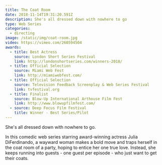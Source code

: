 ```yaml
---
title: The Coat Room
date: 2018-11-14T19:31:20.591Z
description: She's all dressed down with nowhere to go
type: Web Series
categories:
  - directing
image: /static/img/coat-room.jpg
video: https://vimeo.com/260594504
awards:
  - title: Best Actress
    source: London Short Series Festival
    link: http://londonshortseries.com/winners-2018/
  - title: Official Selection
    source: Miami Web Fest
    link: http://miamiwebfest.com/
  - title: Official Selection
    source: Television Feedback Screenplay & Web Series Festival
    link: tvfestival.org
  - title: Finalist
    source: Blow-Up International Arthouse Film Fest
    link: http://www.blowupfilmfest.com/
  - source: Deep Focus Film Festival
    title: Winner - Best Series/Pilot
---
```

She's all dressed down with nowhere to go.

In this comedic web series starring award-winning actress Julia DiFerdinando, a wayward woman makes a bold move and traps herself in the coat room of a party, hoping to entice her one true love. Instead, she keeps running into guests - one guest per episode - who just want to get their coats.
